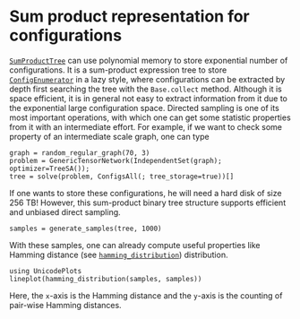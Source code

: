 # Sum product representation for configurations
[`SumProductTree`](@ref) can use polynomial memory to store exponential number of configurations.
It is a sum-product expression tree to store [`ConfigEnumerator`](@ref) in a lazy style, where configurations can be extracted by depth first searching the tree with the `Base.collect` method.
Although it is space efficient, it is in general not easy to extract information from it due to the exponential large configuration space.
Directed sampling is one of its most important operations, with which one can get some statistic properties from it with an intermediate effort. For example, if we want to check some property of an intermediate scale graph, one can type
```@repl sumproduct
graph = random_regular_graph(70, 3)
problem = GenericTensorNetwork(IndependentSet(graph); optimizer=TreeSA());
tree = solve(problem, ConfigsAll(; tree_storage=true))[]
```
If one wants to store these configurations, he will need a hard disk of size 256 TB!
However, this sum-product binary tree structure supports efficient and unbiased direct sampling.

```@repl sumproduct
samples = generate_samples(tree, 1000)
```

With these samples, one can already compute useful properties like Hamming distance (see [`hamming_distribution`](@ref)) distribution.

```@repl sumproduct
using UnicodePlots
lineplot(hamming_distribution(samples, samples))
```

Here, the ``x``-axis is the Hamming distance and the ``y``-axis is the counting of pair-wise Hamming distances.